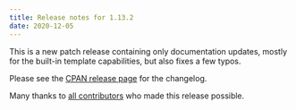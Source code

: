 ```yaml
---
title: Release notes for 1.13.2
date: 2020-12-05
---
```


This is a new patch release containing only documentation updates, mostly for the built-in template capabilities, but also fixes a few typos.

Please see the [CPAN release page](https://metacpan.org/release/FERKI/Rex-1.13.2) for the changelog.

Many thanks to [all contributors](https://metacpan.org/source/FERKI/Rex-1.13.2/CONTRIBUTORS) who made this release possible.
